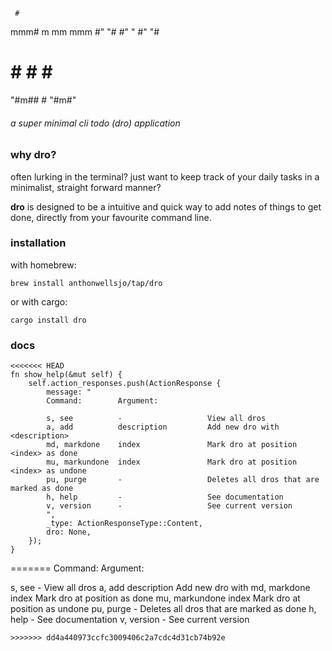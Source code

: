      #
  mmm#   m mm   mmm
 #" "#   #"  " #" "#
 #   #   #     #   #
 "#m##   #     "#m#"
###### a super minimal cli todo (dro) application



### why dro?
often lurking in the terminal? just want to keep track of your daily tasks in a minimalist, straight forward manner?

**dro** is designed to be a intuitive and quick way to add notes of things to get done, directly from your favourite command line.


### installation
with homebrew:
```
brew install anthonwellsjo/tap/dro
```

or with cargo:
```
cargo install dro
```

### docs
```
<<<<<<< HEAD
fn show_help(&mut self) {
    self.action_responses.push(ActionResponse {
        message: "
        Command:        Argument:

        s, see          -                   View all dros
        a, add          description         Add new dro with <description>
        md, markdone    index               Mark dro at position <index> as done
        mu, markundone  index               Mark dro at position <index> as undone
        pu, purge       -                   Deletes all dros that are marked as done
        h, help         -                   See documentation
        v, version      -                   See current version
        ",
        _type: ActionResponseType::Content,
        dro: None,
    });
}
```

=======
Command:        Argument:

s, see          -                   View all dros
a, add          description         Add new dro with <description>
md, markdone    index               Mark dro at position <index> as done
mu, markundone  index               Mark dro at position <index> as undone
pu, purge       -                   Deletes all dros that are marked as done
h, help         -                   See documentation
v, version      -                   See current version
```
>>>>>>> dd4a440973ccfc3009406c2a7cdc4d31cb74b92e
